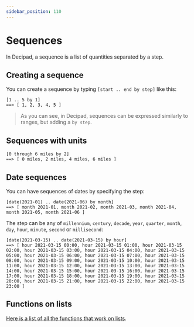 ```yaml
---
sidebar_position: 110
---
```


# Sequences

In Decipad, a sequence is a list of quantities separated by a step.

## Creating a sequence

You can create a sequence by typing `[start .. end by step]` like this:

```deci live
[1 .. 5 by 1]
==> [ 1, 2, 3, 4, 5 ]
```

> As you can see, in Decipad, sequences can be expressed similarly to ranges, but adding a `by step`.

## Sequences with units

```deci live
[0 through 6 miles by 2]
==> [ 0 miles, 2 miles, 4 miles, 6 miles ]
```

## Date sequences

You can have sequences of dates by specifying the step:

```deci live
[date(2021-01) .. date(2021-06) by month]
==> [ month 2021-01, month 2021-02, month 2021-03, month 2021-04, month 2021-05, month 2021-06 ]
```

The step can be any of `millennium`, `century`, `decade`, `year`, `quarter`, `month`, `day`, `hour`, `minute`, `second` or `millisecond`:

```deci live
[date(2021-03-15) .. date(2021-03-15) by hour]
==> [ hour 2021-03-15 00:00, hour 2021-03-15 01:00, hour 2021-03-15 02:00, hour 2021-03-15 03:00, hour 2021-03-15 04:00, hour 2021-03-15 05:00, hour 2021-03-15 06:00, hour 2021-03-15 07:00, hour 2021-03-15 08:00, hour 2021-03-15 09:00, hour 2021-03-15 10:00, hour 2021-03-15 11:00, hour 2021-03-15 12:00, hour 2021-03-15 13:00, hour 2021-03-15 14:00, hour 2021-03-15 15:00, hour 2021-03-15 16:00, hour 2021-03-15 17:00, hour 2021-03-15 18:00, hour 2021-03-15 19:00, hour 2021-03-15 20:00, hour 2021-03-15 21:00, hour 2021-03-15 22:00, hour 2021-03-15 23:00 ]
```

## Functions on lists

[Here is a list of all the functions that work on lists](/docs/language/built-in-formulas/formulas-for-lists).
